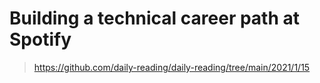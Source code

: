 # Building a technical career path at Spotify

> https://github.com/daily-reading/daily-reading/tree/main/2021/1/15